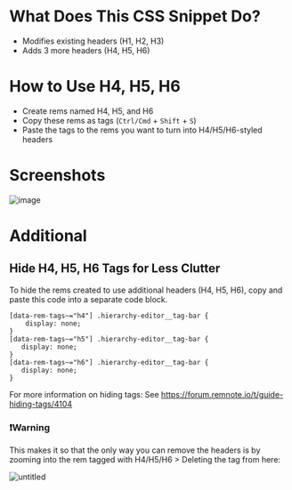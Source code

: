 # What Does This CSS Snippet Do?
- Modifies existing headers (H1, H2, H3)
- Adds 3 more headers (H4, H5, H6)

# How to Use H4, H5, H6

- Create rems named H4, H5, and H6
- Copy these rems as tags (`Ctrl/Cmd` + `Shift` + `S`)
- Paste the tags to the rems you want to turn into H4/H5/H6-styled headers

# Screenshots

![image](https://user-images.githubusercontent.com/68901589/181594137-2af5414f-de47-4aa5-a93a-039189046cc4.png)

# Additional
## Hide H4, H5, H6 Tags for Less Clutter
To hide the rems created to use additional headers (H4, H5, H6), copy and paste this code into a separate code block.

```
[data-rem-tags~="h4"] .hierarchy-editor__tag-bar {
	display: none;
}
[data-rem-tags~="h5"] .hierarchy-editor__tag-bar {
   display: none;
}
[data-rem-tags~="h6"] .hierarchy-editor__tag-bar {
   display: none;
}
```

For more information on hiding tags:
See https://forum.remnote.io/t/guide-hiding-tags/4104

### ❗️Warning
This makes it so that the only way you can remove the headers is by zooming into the rem tagged with H4/H5/H6 > Deleting the tag from here:

![untitled](https://user-images.githubusercontent.com/68901589/181208496-495606cd-2ffe-4804-b436-32f7c326eab9.png)
